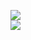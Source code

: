 [![](https://img.shields.io/badge/Made%20With-Github%20Spray-lightgrey.svg?style=for-the-badge&logo=github)](https://github.com/Annihil/github-spray#2150)  
[![](https://i.imgur.com/2DrTn0Z.gif)](https://github.com/Annihil/github-spray)
